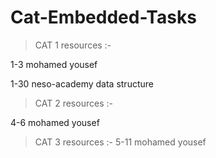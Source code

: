 # Cat-Embedded-Tasks

> CAT 1 resources :-
> 
1-3 mohamed yousef
> 
1-30 neso-academy data structure

> CAT 2 resources :-
>
4-6 mohamed yousef
>
> CAT 3 resources :-
5-11 mohamed yousef
>
